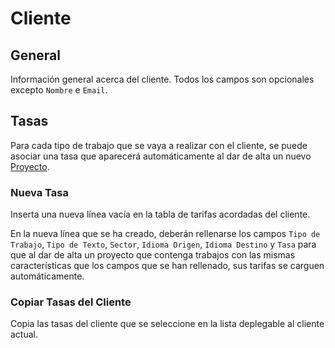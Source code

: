# Cliente

## General

Información general acerca del cliente. Todos los campos son opcionales excepto `Nombre` e `Email`.

## Tasas

Para cada tipo de trabajo que se vaya a realizar con el cliente, se puede asociar una tasa que aparecerá automáticamente al dar de alta un nuevo [Proyecto](referencia/proyecto.md#proyecto).

### Nueva Tasa

Inserta una nueva línea vacía en la tabla de tarifas acordadas del cliente.

En la nueva línea que se ha creado, deberán rellenarse los campos `Tipo de Trabajo`, `Tipo de Texto`, `Sector`, `Idioma Origen`, `Idioma Destino` y `Tasa` para que al dar de alta un proyecto que contenga trabajos con las mismas características que los campos que se han rellenado, sus tarifas se carguen automáticamente.

### Copiar Tasas del Cliente

Copia las tasas del cliente que se seleccione en la lista deplegable al cliente actual.
